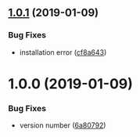 ## [1.0.1](https://github.com/jayree/sfdx-autocomplete-plugin/compare/v1.0.0...v1.0.1) (2019-01-09)


### Bug Fixes

* installation error ([cf8a643](https://github.com/jayree/sfdx-autocomplete-plugin/commit/cf8a643))

# 1.0.0 (2019-01-09)


### Bug Fixes

* version number ([6a80792](https://github.com/jayree/sfdx-autocomplete-plugin/commit/6a80792))
